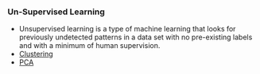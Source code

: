 ### **Un-Supervised Learning**
- Unsupervised learning is a type of machine learning that looks for previously undetected patterns in a data set with no pre-existing labels and with a minimum of human supervision.
- [Clustering](https://github.com/iamsachinbagale/Machine-Learning/tree/main/Unsupervised%20ML%20Algorithms/Clustering)
- [PCA](https://github.com/iamsachinbagale/Machine-Learning/tree/main/Unsupervised%20ML%20Algorithms/PCA)
